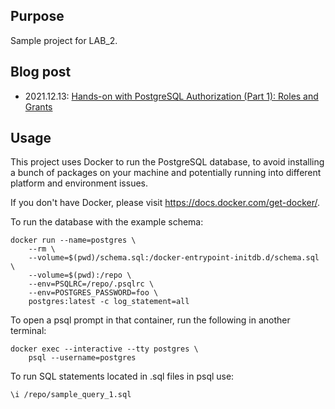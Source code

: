 ## Purpose

Sample project for LAB_2.

## Blog post

- 2021.12.13: [Hands-on with PostgreSQL Authorization (Part 1): Roles and Grants](https://www.tangramvision.com/blog/hands-on-with-postgresql-authorization-part-1-roles-and-grants)

## Usage

This project uses Docker to run the PostgreSQL database, to avoid installing
a bunch of packages on your machine and potentially running into different
platform and environment issues.

If you don't have Docker, please visit https://docs.docker.com/get-docker/.

To run the database with the example schema:

```
docker run --name=postgres \
    --rm \
    --volume=$(pwd)/schema.sql:/docker-entrypoint-initdb.d/schema.sql \
    --volume=$(pwd):/repo \
    --env=PSQLRC=/repo/.psqlrc \
    --env=POSTGRES_PASSWORD=foo \
    postgres:latest -c log_statement=all
```

To open a psql prompt in that container, run the following in another terminal:

```
docker exec --interactive --tty postgres \
    psql --username=postgres
```

To run SQL statements located in .sql files in psql use:

```
\i /repo/sample_query_1.sql
```
